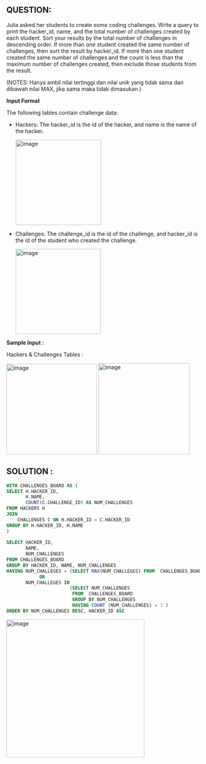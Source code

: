 ## QUESTION:
Julia asked her students to create some coding challenges. Write a query to print the hacker_id, name, and the total number of
challenges created by each student. Sort your results by the total number of challenges in descending order. If more than one 
student created the same number of challenges, then sort the result by hacker_id. If more than one student created the same 
number of challenges and the count is less than the maximum number of challenges created, then exclude those students from the 
result. 

(NOTES: Hanya ambil nilai tertinggi dan nilai unik yang tidak sama dan dibawah nilai MAX, jika sama maka tidak dimasukan.)

**Input Format**

The following tables contain challenge data:

- Hackers: The hacker_id is the id of the hacker, and name is the name of the hacker.
  
  <img width="223" alt="image" src="https://github.com/user-attachments/assets/74e408be-3993-48a2-aae6-9af92a4cb145" />

- Challenges: The challenge_id is the id of the challenge, and hacker_id is the id of the student who created the challenge.
  
  <img width="222" alt="image" src="https://github.com/user-attachments/assets/9c2cfafc-4128-4a00-b827-78daa597503f" />

**Sample Input :**

  Hackers & Challenges Tables :

  <img width="236" alt="image" src="https://github.com/user-attachments/assets/5f55e648-fb9b-4e81-8dc0-698ba4669349" />  <img width="238" alt="image" src="https://github.com/user-attachments/assets/6e729250-2ff7-41e6-b51f-7eb21b0e52ca" />

## SOLUTION :
```SQL
WITH CHALLENGES_BOARD AS (
SELECT H.HACKER_ID, 
       H.NAME, 
       COUNT(C.CHALLENGE_ID) AS NUM_CHALLENGES
FROM HACKERS H
JOIN 
    CHALLENGES C ON H.HACKER_ID = C.HACKER_ID
GROUP BY H.HACKER_ID, H.NAME
)
    
SELECT HACKER_ID, 
       NAME, 
       NUM_CHALLENGES 
FROM CHALLENGES_BOARD
GROUP BY HACKER_ID, NAME, NUM_CHALLENGES 
HAVING NUM_CHALLEGES = (SELECT MAX(NUM_CHALLEGES) FROM  CHALLENGES_BOARD ) 
            OR
       NUM_CHALLEGES IN 
                       (SELECT NUM_CHALLENGES 
                        FROM  CHALLENGES_BOARD 
                        GROUP BY NUM_CHALLENGES 
                        HAVING COUNT (NUM_CHALLENGES) = 1 ) 
ORDER BY NUM_CHALLENGES DESC, HACKER_ID ASC
```
<img width="360" alt="image" src="https://github.com/user-attachments/assets/61468a7a-b7a5-4310-9a8f-8a1c1e693df8" />

